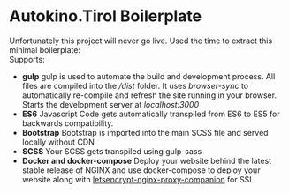 # Autokino.Tirol Boilerplate

Unfortunately this project will never go live. Used the time to extract this minimal boilerplate:  
Supports:
- **gulp**
gulp is used to automate the build and development process. All files are compiled into the */dist* folder.
It uses *browser-sync* to automatically re-compile and refresh the site running in your browser. Starts the development server at *localhost:3000*
- **ES6**
Javascript Code gets automatically transpiled from ES6 to ES5 for backwards compatibility.
- **Bootstrap**
Bootstrap is imported into the main SCSS file and served locally without CDN
- **SCSS**
Your SCSS gets transpiled using gulp-sass
- **Docker and docker-compose**
Deploy your website behind the latest stable release of NGINX and use docker-compose to deploy your website along with [letsencrypt-nginx-proxy-companion](https://github.com/nginx-proxy/docker-letsencrypt-nginx-proxy-companion) for SSL
